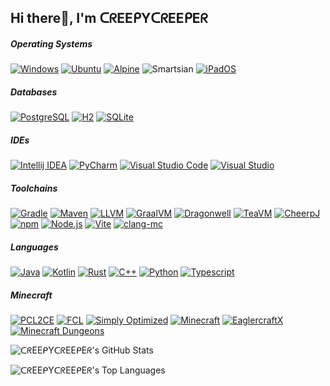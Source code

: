 ## Hi there👋, I'm ᑕᖇEEᑭYᑕᖇEEᑭEᖇ

##### Operating Systems
[![Windows](https://img.shields.io/badge/Windows_11-_24H2-001968)](https://www.microsoft.com/windows/)
[![Ubuntu](https://img.shields.io/badge/WSL_Ubuntu-24.04-E95420?logo=ubuntu)](https://ubuntu.com/)
[![Alpine](https://img.shields.io/badge/WSL_Alpine-3.22.1-0D597F?logo=alpinelinux)](https://www.alpinelinux.org/)
![Smartsian](https://img.shields.io/badge/Smartisan-8.0.4-B21218)
[![iPadOS](https://img.shields.io/badge/iPadOS-17.7.10-000000?logo=ios)](https://www.apple.com/os/ipados/)
##### Databases
[![PostgreSQL](https://img.shields.io/badge/PostgreSQL-18.0-4169E1?logo=postgresql)](https://www.postgresql.org/)
[![H2](https://img.shields.io/badge/H2-2.3.232-09476B?logo=h2database)](https://h2database.com/)
[![SQLite](https://img.shields.io/badge/SQLite-3.50.4-003B57?logo=sqlite)](https://www.sqlite.org/)
##### IDEs
[![Intellij IDEA](https://img.shields.io/badge/Intellij_IDEA-2025.2.3-000000?logo=intellijidea)](https://www.jetbrains.com/idea/)
[![PyCharm](https://img.shields.io/badge/PyCharm-2025.1.3-000000?logo=pycharm)](https://www.jetbrains.com/pycharm/)
[![Visual Studio Code](https://img.shields.io/badge/Visual_Studio_Code-1.105.0-0078D4)](https://code.visualstudio.com/)
[![Visual Studio](https://img.shields.io/badge/Visual_Studio_2022-17.14.15-0078D4)](https://visualstudio.microsoft.com/)
##### Toolchains
[![Gradle](https://img.shields.io/badge/Gradle-9.1.0-02303A?logo=gradle)](https://gradle.org/)
[![Maven](https://img.shields.io/badge/Maven-3.9.9-C71A36?logo=apachemaven)](https://maven.apache.org/)
[![LLVM](https://img.shields.io/badge/LLVM-19.1.1-262D3A?logo=llvm)](https://llvm.org/)
[![GraalVM](https://img.shields.io/badge/GraalVM-17.0.12_|_21.0.8_|_25-8EC9E6)](https://www.graalvm.org/)
[![Dragonwell](https://img.shields.io/badge/Dragonwell-8.0.462_|_11.0.28-F44437)](https://dragonwell-jdk.io/)
[![TeaVM](https://img.shields.io/badge/TeaVM-0.12.1-4582EC)](https://teavm.org/)
[![CheerpJ](https://img.shields.io/badge/CheerpJ-4.2-FF7C00)](https://cheerpj.com/)
[![npm](https://img.shields.io/badge/npm-10.9.3-CB3837?logo=npm)](https://www.npmjs.com/)
[![Node.js](https://img.shields.io/badge/Node.js-22.18.0-5FA04E?logo=nodedotjs)](https://nodejs.org/)
[![Vite](https://img.shields.io/badge/Vite-7.1.7-646CFF?logo=vite)](https://vite.dev/)
[![clang-mc](https://img.shields.io/badge/clang--mc-0.1.0-262D3A?logo=llvm)](https://github.com/xia-mc/clang-mc)
##### Languages
[![Java](https://img.shields.io/badge/Java-21-B07219)](https://www.java.com/)
[![Kotlin](https://img.shields.io/badge/Kotlin-2.2.20-7F52FF?logo=kotlin)](https://kotlinlang.org/)
[![Rust](https://img.shields.io/badge/Rust-1.90.0-000000?logo=rust)](https://www.rust-lang.org/)
[![C++](https://img.shields.io/badge/C++-14-00599C?logo=cplusplus)](https://isocpp.org/)
[![Python](https://img.shields.io/badge/Python-3.14.0-3776AB?logo=python)](https://www.python.org/)
[![Typescript](https://img.shields.io/badge/Typescript-5.9.3-3178C6?logo=typescript)](https://www.typescriptlang.org/)
##### Minecraft
[![PCL2CE](https://img.shields.io/badge/Plain_Craft_Launcher_Community_Edition-2.13.3-116FCD)](https://ce.pclc.cc/)
[![FCL](https://img.shields.io/badge/Fold_Craft_Launcher-1.2.5.9-7798CE)](https://github.com/FCL-Team/FoldCraftLauncher)
[![Simply Optimized](https://img.shields.io/badge/Simply_Optimized-1.21.8--1.0.1-000308)](https://modrinth.com/modpack/sop)
[![Minecraft](https://img.shields.io/badge/Minecraft-1.21.113-3A971E)](https://www.minecraft.net/about-minecraft)
[![EaglercraftX](https://img.shields.io/badge/EaglercraftX-1.8_u53_|_1.12_u2-3A2A1A)](https://eaglercraft.com/)
[![Minecraft Dungeons](https://img.shields.io/badge/Minecraft_Dungeons-1.17.0.0-FF791A)](https://www.minecraft.net/about-dungeons)

![ᑕᖇEEᑭYᑕᖇEEᑭEᖇ's GitHub Stats](https://github-readme-stats.vercel.app/api?username=Maxsh001&show_icons=true&theme=transparent)

![ᑕᖇEEᑭYᑕᖇEEᑭEᖇ's Top Languages](https://github-readme-stats.vercel.app/api/top-langs/?username=Maxsh001&layout=compact)
